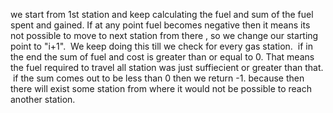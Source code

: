 we start from 1st station and keep calculating the fuel and sum of the fuel spent and gained.
If at any point fuel becomes negative then it means its not possible to move to next station from there , so we change our starting point to "i+1".
​
We keep doing this till we check for every gas station.
​
if in the end the sum of fuel and cost is greater than or equal to 0. That means the fuel required to travel all station was just suffiecient or greater than that.
​
if the sum comes out to be less than 0 then we return -1. because then there will exist some station from where it would not be possible to reach another station.
​
​